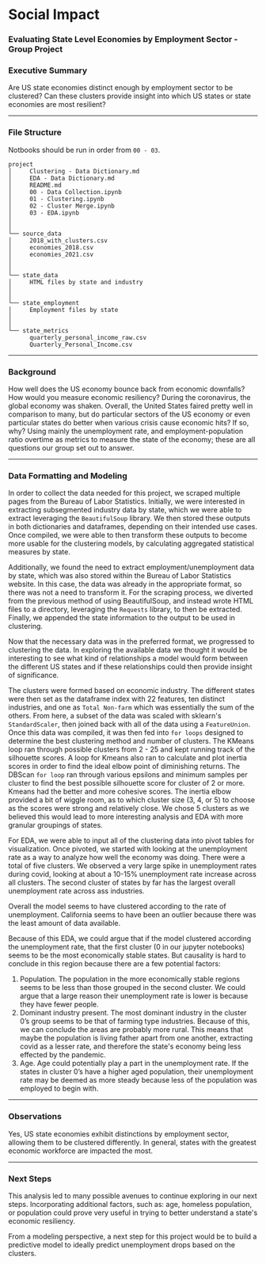 # Social Impact
### Evaluating State Level Economies by Employment Sector - Group Project

### Executive Summary

Are US state economies distinct enough by employment sector to be clustered? Can these clusters provide insight into which US states or state economies are most resilient?

---

### File Structure
Notbooks should be run in order from `00 - 03`.

```
project
│     Clustering - Data Dictionary.md
│     EDA - Data Dictionary.md
│     README.md
│     00 - Data Collection.ipynb
│     01 - Clustering.ipynb
│     02 - Cluster Merge.ipynb
│     03 - EDA.ipynb
│         
│   
└── source_data
│     2018_with_clusters.csv
│     economies_2018.csv
│     economies_2021.csv
│
│
└── state_data
│     HTML files by state and industry
│
│
└── state_employment
│     Employment files by state 
│       
│          
└── state_metrics
      quarterly_personal_income_raw.csv
      Quarterly_Personal_Income.csv
```

---

### Background

How well does the US economy bounce back from economic downfalls? How would you measure economic resiliency? During the coronavirus, the global economy was shaken. Overall, the United States faired pretty well in comparison to many, but do particular sectors of the US economy or even particular states do better when various crisis cause economic hits? If so, why? Using mainly the unemployment rate, and employment-population ratio overtime as metrics to measure the state of the economy; these are all questions our group set out to answer. 

---

### Data Formatting and Modeling

In order to collect the data needed for this project, we scraped multiple pages from the Bureau of Labor Statistics. Initially, we were interested in extracting subsegmented industry data by state, which we were able to extract leveraging the `BeautifulSoup` library. We then stored these outputs in both dictionaries and dataframes, depending on their intended use cases. Once compiled, we were able to then transform these outputs to become more usable for the clustering models, by calculating aggregated statistical measures by state. 

Additionally, we found the need to extract employment/unemployment data by state, which was also stored within the Bureau of Labor Statistics website. In this case, the data was already in the appropriate format, so there was not a need to transform it. For the scraping process, we diverted from the previous method of using BeautifulSoup, and instead wrote HTML files to a directory, leveraging the `Requests` library, to then be extracted. Finally, we appended the state information to the output to be used in clustering.

Now that the necessary data was in the preferred format, we progressed to clustering the data. In exploring the available data we thought it would be interesting to see what kind of relationships a model would form between the different US states and if these relationships could then provide insight of significance.

The clusters were formed based on economic industry. The different states were then set as the dataframe index with 22 features, ten distinct industries, and one as `Total Non-farm` which was essentially the sum of the others. From here, a subset of the data was scaled with sklearn's `StandardScaler`, then joined back with all of the data using a `FeatureUnion`. Once this data was compiled, it was then fed into `for loops` designed to determine the best clustering method and number of clusters. The KMeans loop ran through possible clusters from 2 - 25 and kept running track of the silhouette scores. A loop for Kmeans also ran to calculate and plot inertia scores in order to find the ideal elbow point of diminishing returns. The DBScan `for loop` ran through various epsilons and minimum samples per cluster to find the best possible silhouette score for cluster of 2 or more. Kmeans had the better and more cohesive scores. The inertia elbow provided a bit of wiggle room, as to which cluster size (3, 4, or 5) to choose as the scores were strong and relatively close. We chose 5 clusters as we believed this would lead to more interesting analysis and EDA with more granular groupings of states.

For EDA, we were able to input all of the clustering data into pivot tables for visualization. Once pivoted, we started with looking at the unemployment rate as a way to analyze how well the economy was doing. There were a total of five clusters. We observed a very large spike in unemployment rates during covid, looking at about a 10-15% unemployment rate increase across all clusters. The second cluster of states by far has the largest overall unemployment rate across ass industries. 

Overall the model seems to have clustered according to the rate of unemployment. California seems to have been an outlier because there was the least amount of data available.

Because of this EDA, we could argue that if the model clustered according the unemployment rate, that the first cluster (0 in our jupyter notebooks) seems to be the most economically stable states. But causality is hard to conclude in this region because there are a few potential factors:
1. Population. The population in the more economically stable regions seems to be less than those grouped in the second cluster. We could argue that a large reason their unemployment rate is lower is because they have fewer people.
2. Dominant industry present. The most dominant industry in the cluster 0’s group seems to be that of farming type industries. Because of this, we can conclude the areas are probably more rural. This means that maybe the population is living father apart from one another, extracting covid as a lesser rate, and therefore the state's economy being less effected by the pandemic. 
3. Age. Age could potentially play a part in the unemployment rate. If the states in cluster 0’s have a higher aged population, their unemployment rate may be deemed as more steady because less of the population was employed to begin with.

---

### Observations

Yes, US state economies exhibit distinctions by employment sector, allowing them to be clustered differently. In general, states with the greatest economic workforce are impacted the most.

---

### Next Steps

This analysis led to many possible avenues to continue exploring in our next steps. Incorporating additional factors, such as: age, homeless population, or population could prove very useful in trying to better understand a state's economic resiliency.

From a modeling perspective, a next step for this project would be to build a predictive model to ideally predict unemployment drops based on the clusters.
